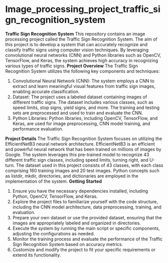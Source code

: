 # Image_processing_project_traffic_sign_recognition_system
**Traffic Sign Recognition System**
This repository contains an image processing project called the Traffic Sign Recognition System. The aim of this project is to develop a system that can accurately recognize and classify traffic signs using computer vision techniques. By leveraging convolutional neural networks (CNN) and Python libraries such as OpenCV, TensorFlow, and Keras, the system achieves high accuracy in recognizing various types of traffic signs.
**Project Overview**
The Traffic Sign Recognition System utilizes the following key components and techniques:
1. Convolutional Neural Network (CNN): The system employs a CNN to extract and learn meaningful visual features from traffic sign images, enabling accurate classification.
2. Dataset: The project uses a labeled dataset containing images of different traffic signs. The dataset includes various classes, such as speed limits, stop signs, yield        signs, and more. The training and testing sets are preprocessed and used to train and evaluate the CNN.
3. Python Libraries: Python libraries, including OpenCV, TensorFlow, and Keras, are used for image preprocessing, CNN model training, and performance evaluation.

**Project Details**
The Traffic Sign Recognition System focuses on utilizing the EfficientNetB3 neural network architecture. EfficientNetB3 is an efficient and powerful neural network that has been trained on millions of images by Google. The system leverages this pre-trained model to recognize 43 different traffic sign classes, including speed limits, turning right, and U-turn.
The dataset used in this project consists of 43 classes, with each class comprising 160 training images and 20 test images. Python concepts such as listdir, mkdir, directories, and dictionaries are employed in the implementation of the system.
**Getting Started**
1. Ensure you have the necessary dependencies installed, including Python, OpenCV, TensorFlow, and Keras.
2. Explore the project files to familiarize yourself with the code structure, including the CNN model architecture, data preprocessing, training, and evaluation.
3. Prepare your own dataset or use the provided dataset, ensuring that the images are appropriately labeled and organized in directories.
4. Execute the system by running the main script or specific components, adjusting the configurations as needed.
5. Monitor the training process and evaluate the performance of the Traffic Sign Recognition System based on accuracy metrics.
6. Customize and modify the project to fit your specific requirements or extend its functionality.

